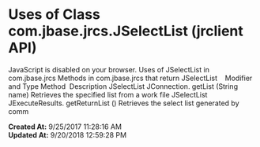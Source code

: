 # Uses of Class com.jbase.jrcs.JSelectList (jrclient   API)

JavaScript is disabled on your browser. Uses of JSelectList in com.jbase.jrcs Methods in com.jbase.jrcs that return JSelectList    Modifier and Type Method  Description JSelectList JConnection. getList (String name) Retrieves the specified list from a work file JSelectList JExecuteResults. getReturnList () Retrieves the select list generated by comm  

**Created At:** 9/25/2017 11:28:16 AM  
**Updated At:** 9/20/2018 12:59:28 PM  

